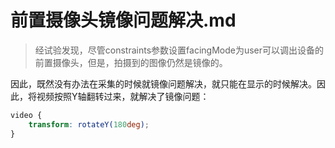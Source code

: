 # 前置摄像头镜像问题解决.md


> 经试验发现，尽管constraints参数设置facingMode为user可以调出设备的前置摄像头，但是，拍摄到的图像仍然是镜像的。



因此，既然没有办法在采集的时候就镜像问题解决，就只能在显示的时候解决。因此，将视频按照Y轴翻转过来，就解决了镜像问题：



```css
video {
    transform: rotateY(180deg);
}
```